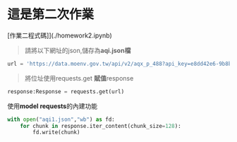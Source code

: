 # 這是第二次作業

[作業二程式碼]](./homework2.ipynb)

> 請將以下網址的json,儲存為**aqi.json檔**
```python
url = 'https://data.moenv.gov.tw/api/v2/aqx_p_488?api_key=e8dd42e6-9b8b-43f8-991e-b3dee723a52d&limit=1000&sort=datacreationdate desc&format=JSON'
```
>將位址使用requests.get **賦值**response

```python
response:Response = requests.get(url)
```

使用**model requests**的內建功能
```python
with open("aqi1.json","wb") as fd:
    for chunk in response.iter_content(chunk_size=128):
        fd.write(chunk)
```